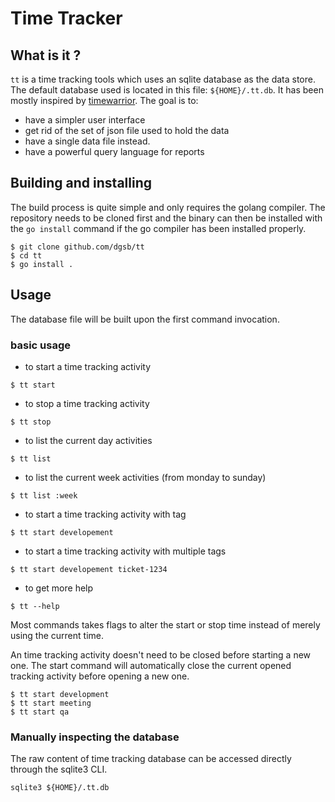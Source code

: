 # Time Tracker

## What is it ?

`tt` is a time tracking tools which uses an sqlite database as the data store.
The default database used is located in this file: `${HOME}/.tt.db`.
It has been mostly inspired by [timewarrior](https://timewarrior.net/).
The goal is to:
* have a simpler user interface
* get rid of the set of json file used to hold the data
* have a single data file instead.
* have a powerful query language for reports

## Building and installing

The build process is quite simple and only requires the golang compiler.
The repository needs to be cloned first and the binary can then be installed with the `go install` command
if the go compiler has been installed properly.

```
$ git clone github.com/dgsb/tt
$ cd tt
$ go install .
```

## Usage

The database file will be built upon the first command invocation.

### basic usage

* to start a time tracking activity
```
$ tt start
```
* to stop a time tracking activity
```
$ tt stop
```
* to list the current day activities
```
$ tt list
```
* to list the current week activities (from monday to sunday)
```
$ tt list :week
```
* to start a time tracking activity with tag
```
$ tt start developement
```
* to start a time tracking activity with multiple tags
```
$ tt start developement ticket-1234
```
* to get more help
```
$ tt --help
```

Most commands takes flags to alter the start or stop time instead
of merely using the current time.

An time tracking activity doesn't need to be closed before starting a new one.
The start command will automatically close the current opened tracking activity before opening a new one.

```
$ tt start development
$ tt start meeting
$ tt start qa
```

### Manually inspecting the database

The raw content of time tracking database can be accessed directly through the sqlite3 CLI.
```
sqlite3 ${HOME}/.tt.db
```
